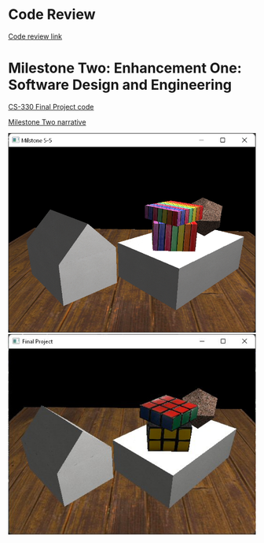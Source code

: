 # Code Review

[Code review link](https://youtu.be/NE0OZ7xVRnQ)

# Milestone Two: Enhancement One: Software Design and Engineering

[CS-330 Final Project code](https://github.com/jrobin85/jrobin85.github.io/blob/master/Final%20Project.cpp)

[Milestone Two narrative](https://github.com/jrobin85/jrobin85.github.io/blob/master/3-2%20Milestone%20Two-%20Enhancement%20One%20Sotware%20Design%20and%20Engineering.docx)

![Before render](before.png) ![After render](after.jpg)
